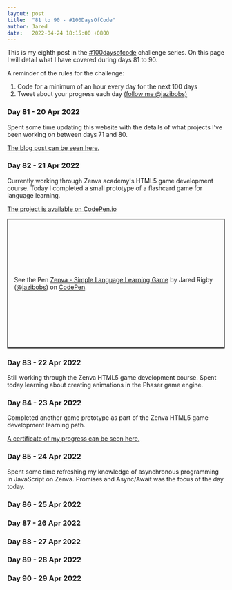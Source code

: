 ```yaml
---
layout: post
title:  "81 to 90 - #100DaysOfCode"
author: Jared
date:   2022-04-24 18:15:00 +0800
---
```


This is my eighth post in the [#100daysofcode](https://www.100daysofcode.com/) challenge series. On this page I will detail what I have covered during days 81 to 90.

A reminder of the rules for the challenge:

1. Code for a minimum of an hour every day for the next 100 days
2. Tweet about your progress each day [(follow me @jazibobs)](https://twitter.com/jazibobs)

### Day 81 - 20 Apr 2022

Spent some time updating this website with the details of what projects I've been working on between days 71 and 80.

[The blog post can be seen here.](https://www.jaredrigby.co.uk/2022/04/10/days-71-to-80-100daysofcode.html)

### Day 82 - 21 Apr 2022

Currently working through Zenva academy's HTML5 game development course. Today I completed a small prototype of a flashcard game for language learning.

[The project is available on CodePen.io](https://codepen.io/jazibobs/pen/LYeoRgL)

<p class="codepen" data-height="300" data-default-tab="js,result" data-slug-hash="LYeoRgL" data-user="jazibobs" style="height: 300px; box-sizing: border-box; display: flex; align-items: center; justify-content: center; border: 2px solid; margin: 1em 0; padding: 1em;">
  <span>See the Pen <a href="https://codepen.io/jazibobs/pen/LYeoRgL">
  Zenva - Simple Language Learning Game</a> by Jared Rigby (<a href="https://codepen.io/jazibobs">@jazibobs</a>)
  on <a href="https://codepen.io">CodePen</a>.</span>
</p>
<script async src="https://cpwebassets.codepen.io/assets/embed/ei.js"></script>

### Day 83 - 22 Apr 2022

Still working through the Zenva HTML5 game development course. Spent today learning about creating animations in the Phaser game engine.

### Day 84 - 23 Apr 2022

Completed another game prototype as part of the Zenva HTML5 game development learning path.

[A certificate of my progress can be seen here.](https://academy.zenva.com/certificate/6e5588117c36)

### Day 85 - 24 Apr 2022

Spent some time refreshing my knowledge of asynchronous programming in JavaScript on Zenva. Promises and Async/Await was the focus of the day today.
### Day 86 - 25 Apr 2022

### Day 87 - 26 Apr 2022

### Day 88 - 27 Apr 2022

### Day 89 - 28 Apr 2022

### Day 90 - 29 Apr 2022
